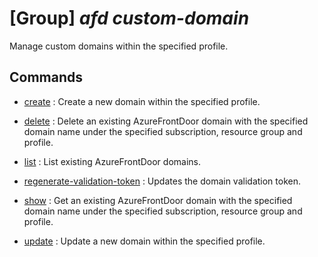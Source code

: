 # [Group] _afd custom-domain_

Manage custom domains within the specified profile.

## Commands

- [create](/Commands/afd/custom-domain/_create.md)
: Create a new domain within the specified profile.

- [delete](/Commands/afd/custom-domain/_delete.md)
: Delete an existing AzureFrontDoor domain with the specified domain name under the specified subscription, resource group and profile.

- [list](/Commands/afd/custom-domain/_list.md)
: List existing AzureFrontDoor domains.

- [regenerate-validation-token](/Commands/afd/custom-domain/_regenerate-validation-token.md)
: Updates the domain validation token.

- [show](/Commands/afd/custom-domain/_show.md)
: Get an existing AzureFrontDoor domain with the specified domain name under the specified subscription, resource group and profile.

- [update](/Commands/afd/custom-domain/_update.md)
: Update a new domain within the specified profile.
